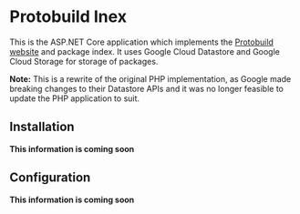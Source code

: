 # Protobuild Inex

This is the ASP.NET Core application which implements the [Protobuild website](https://protobuild.org) and package index.  It uses Google Cloud Datastore and Google Cloud Storage for storage of packages.

**Note:** This is a rewrite of the original PHP implementation, as Google made breaking changes to their Datastore APIs and it was no longer feasible to update the PHP application to suit.

## Installation

**This information is coming soon**

## Configuration

**This information is coming soon**